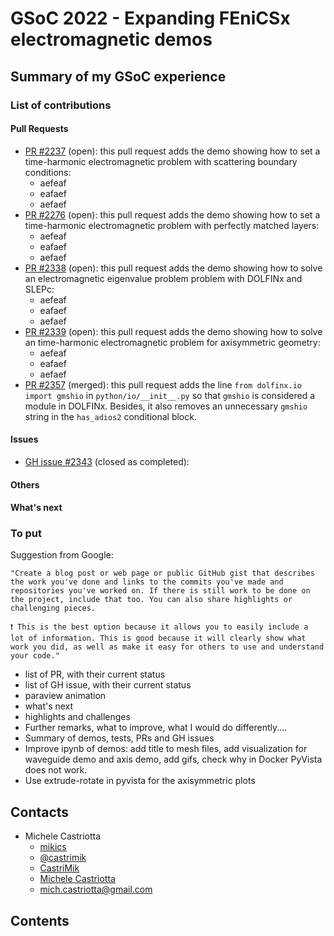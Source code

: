 # GSoC 2022 - Expanding FEniCSx electromagnetic demos

## Summary of my GSoC experience

### List of contributions

#### Pull Requests

- [PR #2237](https://github.com/FEniCS/dolfinx/pull/2237) (open): this pull request
adds the demo showing how to set a time-harmonic electromagnetic problem
with scattering boundary conditions:
  - aefeaf
  - eafaef
  - aefaef
- [PR #2276](https://github.com/FEniCS/dolfinx/pull/2276) (open): this pull request
adds the demo showing how to set a time-harmonic electromagnetic problem with perfectly matched layers:
  - aefeaf
  - eafaef
  - aefaef
- [PR #2338](https://github.com/FEniCS/dolfinx/pull/2338) (open): this pull request adds
the demo showing how to solve an electromagnetic eigenvalue problem problem with DOLFINx and SLEPc:
  - aefeaf
  - eafaef
  - aefaef
- [PR #2339](https://github.com/FEniCS/dolfinx/pull/2339) (open): this pull request adds the demo
showing how to solve an time-harmonic electromagnetic problem for axisymmetric geometry:
  - aefeaf
  - eafaef
  - aefaef
- [PR #2357](https://github.com/FEniCS/dolfinx/pull/2357) (merged): this pull request adds the line
`from dolfinx.io import gmshio` in `python/io/__init__.py` so that `gmshio` is considered a module
in DOLFINx. Besides, it also removes an unnecessary `gmshio` string in the `has_adios2` conditional
block.

#### Issues

- [GH issue #2343](https://github.com/FEniCS/dolfinx/issues/2343) (closed as completed):

#### Others

#### What's next

### To put

Suggestion from Google:

    "Create a blog post or web page or public GitHub gist that describes the work you've done and links to the commits you've made and repositories you've worked on. If there is still work to be done on the project, include that too. You can also share highlights or challenging pieces.

    ❗ This is the best option because it allows you to easily include a lot of information. This is good because it will clearly show what work you did, as well as make it easy for others to use and understand your code."

- list of PR, with their current status
- list of GH issue, with their current status
- paraview animation
- what's next
- highlights and challenges
- Further remarks, what to improve, what I would do differently....
- Summary of demos, tests, PRs and GH issues
- Improve ipynb of demos: add title to mesh files, add visualization for waveguide demo and axis demo, add gifs, check why in Docker PyVista does not work.
- Use extrude-rotate in pyvista for the axisymmetric plots

## Contacts

- Michele Castriotta
  - <i class="fab fa-github"></i> [mikics](https://github.com/mikics)
  - <i class="fab fa-twitter"></i> [@castrimik](https://twitter.com/castrimik)
  - <i class="fab fa-discourse"></i> [CastriMik](https://fenicsproject.discourse.group/u/CastriMik)
  - <i class="fab fa-linkedin"></i> [Michele Castriotta](https://www.linkedin.com/in/michele-castriotta-18aa91a5)
  - <i class="fa fa-envelope"></i> [mich.castriotta@gmail.com](mailto:mich.castriotta@gmail.com)

## Contents

```{tableofcontents}
```
